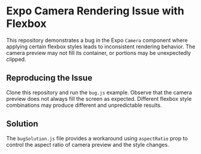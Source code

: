 # Expo Camera Rendering Issue with Flexbox

This repository demonstrates a bug in the Expo `Camera` component where applying certain flexbox styles leads to inconsistent rendering behavior.  The camera preview may not fill its container, or portions may be unexpectedly clipped.

## Reproducing the Issue

Clone this repository and run the `bug.js` example.  Observe that the camera preview does not always fill the screen as expected.  Different flexbox style combinations may produce different and unpredictable results.

## Solution

The `bugSolution.js` file provides a workaround using `aspectRatio` prop to control the aspect ratio of camera preview and the style changes.